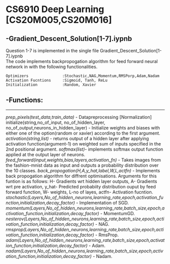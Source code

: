 # CS6910 Deep Learning [CS20M005,CS20M016]

-Gradient_Descent_Solution[1-7].iypnb
-
Question 1-7 is implemented in the single file Gradient_Descent_Solution[1-7].iypnb<br/>
The code implements backpropogation algorithm for feed forward neural network in with the following functionalities.
```
Optimizers               :Stochastic,NAG,Momentum,RMSPorp,Adam,Nadam
Activation Fucntions     :Sigmoid, Tanh, ReLu
Initialization           :Random, Xavier
```
-Functions:
-
---
*prep_pixels(test_data,train_data)* - Datapreprocessing [Normalization]
initialize(string,no_of_input, no_of_hidden_layer, no_of_output,neurons_in_hidden_layer) - Initialize weights and biases with either one of the option(random or xavier) according to the first argument.
*activation(string,list)* - returns output of a hidden layer after applying activation function(argument-1) on weighted sum of inputs specified in the 2nd positional argument.
*softmax(list)*- implements softmax output function applied at the output layer of neurons.
*feed_forward(input,weights,bias,layers,activation_fn)* - Takes images from the fashion-mnist data as input and outputs a probability distribution over the 10 classes.
*back_propogation(H,A,y_hat,label,W,L,actfn)* - Implements back propogation algorithm for diffrent optimisations. Arguments for this funtion is as follows: H- Gradients wrt hidden layer outputs, A- Gradients wrt pre activation, y_hat- Predicted probabiity distribution ouput by feed forward function, W- weights, L-no of layes, actfn- Activation fucntion.
*stochastic(Layers,No_of_hidden_neurons,learning_rate,epoch,activation_function,initialization,decay_factor)* - Implementation of SGD.
*momentum(Layers,No_of_hidden_neurons,learning_rate,batch_size,epoch,activation_function,initialization,decay_factor)* - MomentumGD.
*nesterov(Layers,No_of_hidden_neurons,learning_rate,batch_size,epoch,activation_function,initialization,decay_factor)* - NAG.
*rmsprop(Layers,No_of_hidden_neurons,learning_rate,batch_size,epoch,activation_function,initialization,decay_factor)* - RmsProp.
*adam(Layers,No_of_hidden_neurons,learning_rate,batch_size,epoch,activation_function,initialization,decay_factor)* - Adam.
*nadam(Layers,No_of_hidden_neurons,learning_rate,batch_size,epoch,activation_function,initialization,decay_factor)* - Nadam.
```


       

